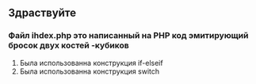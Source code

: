 ## Здраствуйте
### Файл ihdex.php это написанный на PHP код эмитирующий бросок двух костей -кубиков
1. Была использованна конструкция if-elseif
2. Была использованна конструкция switch

